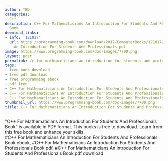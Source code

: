 ```yaml
---
author: TBD
categories:
- C++
description: C++ For Mathematicians An Introduction For Students And Professionals
  Book
download_links:
- info: '121017'
  url: https://programming-book.com/download/2017/ComputerBooks/121017/Cpp For Mathematicians
    An Introduction For Students And Professionals.pdf
image: https://www.programming-book.com/doc-images/7700.png
layout: post
permalink: /c-for-mathematicians-an-introduction-for-students-and-professionals-book.html
tags:
- free book download
- free pdf download
- free programming ebook
- pdf free
- C++ For Mathematicians An Introduction For Students And Professionals Book ebook
- C++ For Mathematicians An Introduction For Students And Professionals Book pdf
- C++ For Mathematicians An Introduction For Students And Professionals Book pdf download
thumbnail_url: https://www.programming-book.com/doc-images/7700.png
title: C++ For Mathematicians An Introduction For Students And Professionals Book
---
```


 
<div class="item-desc text-justify">
  "C++ For Mathematicians An Introduction For Students And Professionals Book" is available in PDF format. This books is free to download. Learn from this free book and enhance your skills.
  <br>
  #C++ For Mathematicians An Introduction For Students And Professionals Book ebook, #C++ For Mathematicians An Introduction For Students And Professionals Book pdf, #C++ For Mathematicians An Introduction For Students And Professionals Book pdf download
</div>